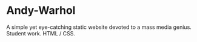 # Andy-Warhol
A simple yet eye-catching static website devoted to a mass media genius. Student work. HTML / CSS.
